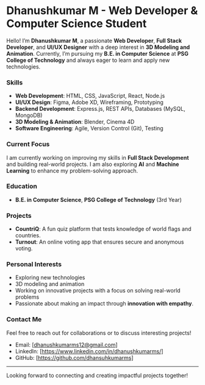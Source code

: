 # **Dhanushkumar M - Web Developer & Computer Science Student**

Hello! I’m **Dhanushkumar M**, a passionate **Web Developer**, **Full Stack Developer**, and **UI/UX Designer** with a deep interest in **3D Modeling and Animation**. Currently, I’m pursuing my **B.E. in Computer Science** at **PSG College of Technology** and always eager to learn and apply new technologies.

### **Skills**
- **Web Development**: HTML, CSS, JavaScript, React, Node.js
- **UI/UX Design**: Figma, Adobe XD, Wireframing, Prototyping
- **Backend Development**: Express.js, REST APIs, Databases (MySQL, MongoDB)
- **3D Modeling & Animation**: Blender, Cinema 4D
- **Software Engineering**: Agile, Version Control (Git), Testing

### **Current Focus**
I am currently working on improving my skills in **Full Stack Development** and building real-world projects. I am also exploring **AI** and **Machine Learning** to enhance my problem-solving approach.

### **Education**
- **B.E. in Computer Science**, **PSG College of Technology** (3rd Year)

### **Projects**
- **CountriQ**: A fun quiz platform that tests knowledge of world flags and countries.
- **Turnout**: An online voting app that ensures secure and anonymous voting.

### **Personal Interests**
- Exploring new technologies
- 3D modeling and animation
- Working on innovative projects with a focus on solving real-world problems
- Passionate about making an impact through **innovation with empathy**.

### **Contact Me**
Feel free to reach out for collaborations or to discuss interesting projects!  
- Email: [dhanushkumarms12@gmail.com]
- LinkedIn: [https://www.linkedin.com/in/dhanushkumarms/]  
- GitHub: [https://github.com/dhansuhkumarms] 
---

Looking forward to connecting and creating impactful projects together!
